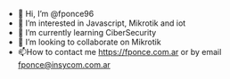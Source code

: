 - 👋 Hi, I’m @fponce96
- 👀 I’m interested in Javascript, Mikrotik and iot
- 🌱 I’m currently learning CiberSecurity
- 💞️ I’m looking to collaborate on Mikrotik
- 📫How to contact me https://fponce.com.ar or by email fponce@insycom.com.ar

<!---
fponce96/fponce96 is a ✨ special ✨ repository because its `README.md` (this file) appears on your GitHub profile.
You can click the Preview link to take a look at your changes.
--->
